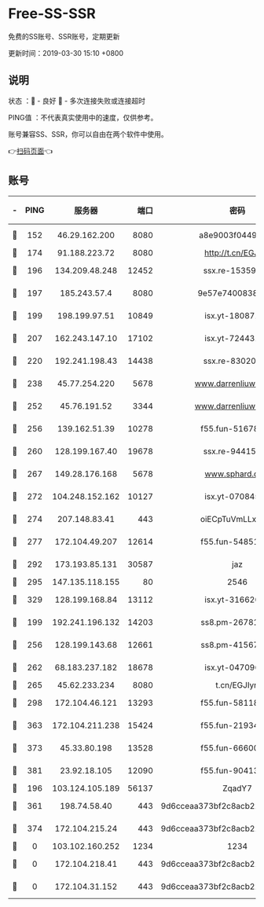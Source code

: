 # Free-SS-SSR

免费的SS账号、SSR账号，定期更新

更新时间：2019-03-30 15:10 +0800

## 说明

状态     ：🙂 - 良好 🙁 - 多次连接失败或连接超时

PING值   ：不代表真实使用中的速度，仅供参考。

账号兼容SS、SSR，你可以自由在两个软件中使用。

👉[扫码页面](https://liesauer.github.io/Free-SS-SSR/)👈

## 账号

|-|PING|服务器|端口|密码|加密方式|区域|
|:----:|:----:|:-----:|-----:|:----:|:----:|:----:|
|🙂|152|46.29.162.200|8080|a8e9003f0449cea5|chacha20-ietf|RU|
|🙂|174|91.188.223.72|8080|http://t.cn/EGJIyrl|rc4-md5|RU|
|🙂|196|134.209.48.248|12452|ssx.re-15359519|aes-256-cfb|US|
|🙂|197|185.243.57.4|8080|9e57e7400838a01e|chacha20-ietf|US|
|🙂|199|198.199.97.51|10849|isx.yt-18087138|aes-256-cfb|US|
|🙂|207|162.243.147.10|17102|isx.yt-72443104|aes-256-cfb|US|
|🙂|220|192.241.198.43|14438|ssx.re-83020606|aes-256-cfb|US|
|🙂|238|45.77.254.220|5678|www.darrenliuwei.com|aes-256-cfb|SG|
|🙂|252|45.76.191.52|3344|www.darrenliuwei.com|aes-256-cfb|JP|
|🙂|256|139.162.51.39|10278|f55.fun-51678330|aes-256-cfb|SG|
|🙂|260|128.199.167.40|19678|ssx.re-94415415|aes-256-cfb|SG|
|🙂|267|149.28.176.168|5678|www.sphard.com|aes-256-cfb|AU|
|🙂|272|104.248.152.162|10127|isx.yt-07084536|aes-256-cfb|SG|
|🙂|274|207.148.83.41|443|oiECpTuVmLLxk4Ts|aes-256-cfb|AU|
|🙂|277|172.104.49.207|12614|f55.fun-54851192|aes-256-cfb|SG|
|🙂|292|173.193.85.131|30587|jaz|aes-256-cfb|US|
|🙂|295|147.135.118.155|80|2546|chacha20|US|
|🙂|329|128.199.168.84|13112|isx.yt-31662072|aes-256-cfb|SG|
|🙂|199|192.241.196.132|14203|ss8.pm-26781562|aes-256-cfb|US|
|🙂|256|128.199.143.68|12661|ss8.pm-41567124|aes-256-cfb|SG|
|🙂|262|68.183.237.182|18678|isx.yt-04709646|aes-256-cfb|SG|
|🙂|265|45.62.233.234|8080|t.cn/EGJIyrl|rc4-md5|CA|
|🙂|298|172.104.46.121|13293|f55.fun-58118866|aes-256-cfb|SG|
|🙂|363|172.104.211.238|15424|f55.fun-21934878|aes-256-cfb|US|
|🙂|373|45.33.80.198|13528|f55.fun-66600164|aes-256-cfb|US|
|🙂|381|23.92.18.105|12090|f55.fun-90413595|aes-256-cfb|US|
|🙁|196|103.124.105.189|56137|ZqadY7|chacha20|US|
|🙁|361|198.74.58.40|443|9d6cceaa373bf2c8acb22e60b6a58be6|aes-256-cfb|US|
|🙁|374|172.104.215.24|443|9d6cceaa373bf2c8acb22e60b6a58be6|aes-256-cfb|US|
|🙁|0|103.102.160.252|1234|1234|rc4-md5|JP|
|🙁|0|172.104.218.41|443|9d6cceaa373bf2c8acb22e60b6a58be6|aes-256-cfb|US|
|🙁|0|172.104.31.152|443|9d6cceaa373bf2c8acb22e60b6a58be6|aes-256-cfb|US|
